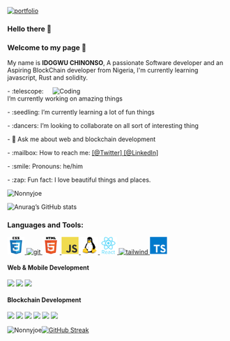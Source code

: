 <a href="https://ibb.co/GnzvWSW"><img src="https://i.ibb.co/9cQ9b5b/portfolio.png" alt="portfolio" border="0" /></a>

### Hello there :wave:
### Welcome to my page 🤗

My name is **IDOGWU CHINONSO**, A passionate Software developer and an Aspiring BlockChain developer from Nigeria, I'm currently learning javascript, Rust and solidity.

<img align="right" alt="Coding" width="400" src="https://camo.githubusercontent.com/cae12fddd9d6982901d82580bdf321d81fb299141098ca1c2d4891870827bf17/68747470733a2f2f6d69726f2e6d656469756d2e636f6d2f6d61782f313336302f302a37513379765349765f7430696f4a2d5a2e676966">

<diV align="left">
  <p> - :telescope: I’m currently working on amazing things </p>
  <p> - :seedling: I’m currently learning a lot of fun things </p>
  <p> - :dancers: I’m looking to collaborate on all sort of interesting thing </p>
  <p> - 💬 Ask me about web and blockchain development </p>
  <p> - :mailbox: How to reach me: <a href="https://twitter.com/ChinonsoIdogwu" target="blank"> [@Twitter] </a>  <a href="https://www.linkedin.com/in/idogwu-chinonso-a9117b1a3/" target="blank"> [@LinkedIn] </a></p>
  <p> - :smile: Pronouns: he/him </p>
  <p> - :zap: Fun fact: I love beautiful things and places. </p>
</div>

<p align="left"> <img src="https://komarev.com/ghpvc/?username=Nonnyjoe&label=Profile%20views&color=0e75b6&style=flat" alt="Nonnyjoe" /> </p>

![Anurag’s GitHub stats](https://github-readme-stats.vercel.app/api?username=Nonnyjoe&show_icons=true&theme=radical)

### Languages and Tools:
<p align="left"> <a href="https://www.w3schools.com/css/" target="_blank" rel="noreferrer"> <img src="https://raw.githubusercontent.com/devicons/devicon/master/icons/css3/css3-original-wordmark.svg" alt="css3" width="40" height="40"/> </a> 
<a href="https://git-scm.com/" target="_blank" rel="noreferrer"> <img src="https://www.vectorlogo.zone/logos/git-scm/git-scm-icon.svg" alt="git" width="40" height="40"/> </a> 
<a href="https://www.w3.org/html/" target="_blank" rel="noreferrer"> <img src="https://raw.githubusercontent.com/devicons/devicon/master/icons/html5/html5-original-wordmark.svg" alt="html5" width="40" height="40"/> </a> 
<a href="https://developer.mozilla.org/en-US/docs/Web/JavaScript" target="_blank" rel="noreferrer"> <img src="https://raw.githubusercontent.com/devicons/devicon/master/icons/javascript/javascript-original.svg" alt="javascript" width="40" height="40"/> </a> 
<a href="https://www.linux.org/" target="_blank" rel="noreferrer"> <img src="https://raw.githubusercontent.com/devicons/devicon/master/icons/linux/linux-original.svg" alt="linux" width="40" height="40"/> </a> 
<a href="https://reactjs.org/" target="_blank" rel="noreferrer"> <img src="https://raw.githubusercontent.com/devicons/devicon/master/icons/react/react-original-wordmark.svg" alt="react" width="40" height="40"/> </a> 
<a href="https://tailwindcss.com/" target="_blank" rel="noreferrer"> <img src="https://www.vectorlogo.zone/logos/tailwindcss/tailwindcss-icon.svg" alt="tailwind" width="40" height="40"/> </a> 
<a href="https://www.typescriptlang.org/" target="_blank" rel="noreferrer"> <img src="https://raw.githubusercontent.com/devicons/devicon/master/icons/typescript/typescript-original.svg" alt="typescript" width="40" height="40"/> </a> </p>

#### Web & Mobile Development
![](https://img.shields.io/badge/Framework-React-informational?style=flat&logo=react&logoColor=skyblue&color=skyblue)
![](https://img.shields.io/badge/Language-JavaScript-informational?style=flat&logo=javascript&logoColor=yellow&color=yellow)
![](https://img.shields.io/badge/Language-TypeScript-informational?style=flat&logo=typescript&logoColor=blue&color=blue)

#### Blockchain Development
![](https://img.shields.io/badge/Network-BitCoin-informational?style=flat&logo=bitcoin&logoColor=white&color=3bac3a)
![](https://img.shields.io/badge/Network-Ethereum-informational?style=flat&logo=ethereum&logoColor=white&color=3bac3a)
![](https://img.shields.io/badge/Language-Solidity-informational?style=flat&logo=solidity&logoColor=white&color=3bac3a)
![](https://img.shields.io/badge/Token-ERC721-informational?style=flat&logo=erc721&logoColor=white&color=3bac3a)
![](https://img.shields.io/badge/Token-ERC1155-informational?style=flat&logo=erc1155&logoColor=white&color=3bac3a)
![](https://img.shields.io/badge/Token-ERC20-informational?style=flat&logo=erc20&logoColor=white&color=3bac3a)

<p><img align="left" src="https://github-readme-stats.vercel.app/api/top-langs?username=Nonnyjoe&show_icons=true&locale=en&layout=compact" alt="Nonnyjoe" /></p>

[![GitHub Streak](https://streak-stats.demolab.com/?user=Nonnyjoe&theme=dark)](https://git.io/streak-stats)


